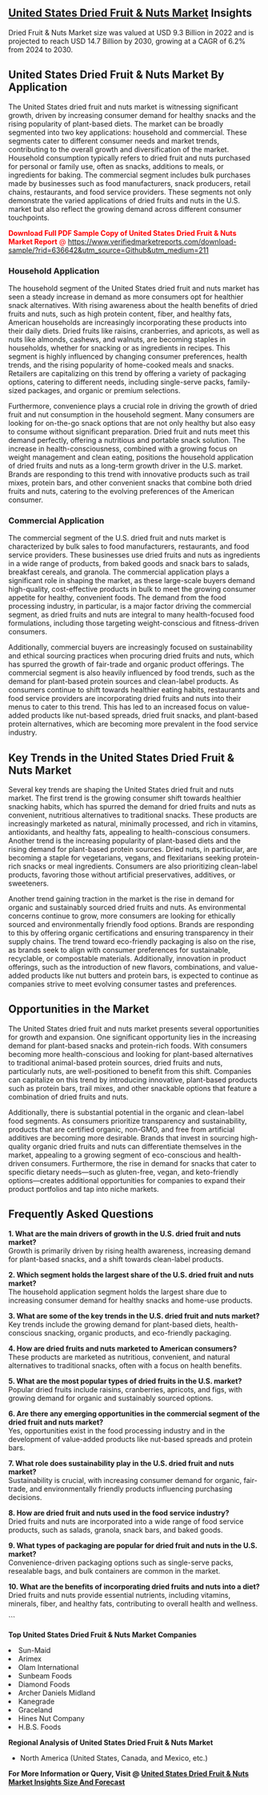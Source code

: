 <h2><a href="https://www.verifiedmarketreports.com/download-sample/?rid=636642&amp;utm_source=Github&amp;utm_medium=211" target="_blank">United States Dried Fruit & Nuts Market</a> Insights</h2><p>Dried Fruit & Nuts Market size was valued at USD 9.3 Billion in 2022 and is projected to reach USD 14.7 Billion by 2030, growing at a CAGR of 6.2% from 2024 to 2030.</p><p><h2>United States Dried Fruit & Nuts Market By Application</h2><p>The United States dried fruit and nuts market is witnessing significant growth, driven by increasing consumer demand for healthy snacks and the rising popularity of plant-based diets. The market can be broadly segmented into two key applications: household and commercial. These segments cater to different consumer needs and market trends, contributing to the overall growth and diversification of the market. Household consumption typically refers to dried fruit and nuts purchased for personal or family use, often as snacks, additions to meals, or ingredients for baking. The commercial segment includes bulk purchases made by businesses such as food manufacturers, snack producers, retail chains, restaurants, and food service providers. These segments not only demonstrate the varied applications of dried fruits and nuts in the U.S. market but also reflect the growing demand across different consumer touchpoints.<p><span class=""><span style="color: #ff0000;"><strong>Download Full PDF Sample Copy of United States Dried Fruit & Nuts Market Report</strong> @ </span><a href="https://www.verifiedmarketreports.com/download-sample/?rid=636642&amp;utm_source=Github&amp;utm_medium=211" target="_blank">https://www.verifiedmarketreports.com/download-sample/?rid=636642&amp;utm_source=Github&amp;utm_medium=211</a></span></p></p><h3>Household Application</h3><p>The household segment of the United States dried fruit and nuts market has seen a steady increase in demand as more consumers opt for healthier snack alternatives. With rising awareness about the health benefits of dried fruits and nuts, such as high protein content, fiber, and healthy fats, American households are increasingly incorporating these products into their daily diets. Dried fruits like raisins, cranberries, and apricots, as well as nuts like almonds, cashews, and walnuts, are becoming staples in households, whether for snacking or as ingredients in recipes. This segment is highly influenced by changing consumer preferences, health trends, and the rising popularity of home-cooked meals and snacks. Retailers are capitalizing on this trend by offering a variety of packaging options, catering to different needs, including single-serve packs, family-sized packages, and organic or premium selections.<p>Furthermore, convenience plays a crucial role in driving the growth of dried fruit and nut consumption in the household segment. Many consumers are looking for on-the-go snack options that are not only healthy but also easy to consume without significant preparation. Dried fruit and nuts meet this demand perfectly, offering a nutritious and portable snack solution. The increase in health-consciousness, combined with a growing focus on weight management and clean eating, positions the household application of dried fruits and nuts as a long-term growth driver in the U.S. market. Brands are responding to this trend with innovative products such as trail mixes, protein bars, and other convenient snacks that combine both dried fruits and nuts, catering to the evolving preferences of the American consumer.</p><h3>Commercial Application</h3><p>The commercial segment of the U.S. dried fruit and nuts market is characterized by bulk sales to food manufacturers, restaurants, and food service providers. These businesses use dried fruits and nuts as ingredients in a wide range of products, from baked goods and snack bars to salads, breakfast cereals, and granola. The commercial application plays a significant role in shaping the market, as these large-scale buyers demand high-quality, cost-effective products in bulk to meet the growing consumer appetite for healthy, convenient foods. The demand from the food processing industry, in particular, is a major factor driving the commercial segment, as dried fruits and nuts are integral to many health-focused food formulations, including those targeting weight-conscious and fitness-driven consumers.<p>Additionally, commercial buyers are increasingly focused on sustainability and ethical sourcing practices when procuring dried fruits and nuts, which has spurred the growth of fair-trade and organic product offerings. The commercial segment is also heavily influenced by food trends, such as the demand for plant-based protein sources and clean-label products. As consumers continue to shift towards healthier eating habits, restaurants and food service providers are incorporating dried fruits and nuts into their menus to cater to this trend. This has led to an increased focus on value-added products like nut-based spreads, dried fruit snacks, and plant-based protein alternatives, which are becoming more prevalent in the food service industry.</p><h2>Key Trends in the United States Dried Fruit & Nuts Market</h2><p>Several key trends are shaping the United States dried fruit and nuts market. The first trend is the growing consumer shift towards healthier snacking habits, which has spurred the demand for dried fruits and nuts as convenient, nutritious alternatives to traditional snacks. These products are increasingly marketed as natural, minimally processed, and rich in vitamins, antioxidants, and healthy fats, appealing to health-conscious consumers. Another trend is the increasing popularity of plant-based diets and the rising demand for plant-based protein sources. Dried nuts, in particular, are becoming a staple for vegetarians, vegans, and flexitarians seeking protein-rich snacks or meal ingredients. Consumers are also prioritizing clean-label products, favoring those without artificial preservatives, additives, or sweeteners.<p>Another trend gaining traction in the market is the rise in demand for organic and sustainably sourced dried fruits and nuts. As environmental concerns continue to grow, more consumers are looking for ethically sourced and environmentally friendly food options. Brands are responding to this by offering organic certifications and ensuring transparency in their supply chains. The trend toward eco-friendly packaging is also on the rise, as brands seek to align with consumer preferences for sustainable, recyclable, or compostable materials. Additionally, innovation in product offerings, such as the introduction of new flavors, combinations, and value-added products like nut butters and protein bars, is expected to continue as companies strive to meet evolving consumer tastes and preferences.</p><h2>Opportunities in the Market</h2><p>The United States dried fruit and nuts market presents several opportunities for growth and expansion. One significant opportunity lies in the increasing demand for plant-based snacks and protein-rich foods. With consumers becoming more health-conscious and looking for plant-based alternatives to traditional animal-based protein sources, dried fruits and nuts, particularly nuts, are well-positioned to benefit from this shift. Companies can capitalize on this trend by introducing innovative, plant-based products such as protein bars, trail mixes, and other snackable options that feature a combination of dried fruits and nuts.</p><p>Additionally, there is substantial potential in the organic and clean-label food segments. As consumers prioritize transparency and sustainability, products that are certified organic, non-GMO, and free from artificial additives are becoming more desirable. Brands that invest in sourcing high-quality organic dried fruits and nuts can differentiate themselves in the market, appealing to a growing segment of eco-conscious and health-driven consumers. Furthermore, the rise in demand for snacks that cater to specific dietary needs—such as gluten-free, vegan, and keto-friendly options—creates additional opportunities for companies to expand their product portfolios and tap into niche markets.</p><h2>Frequently Asked Questions</h2><p><strong>1. What are the main drivers of growth in the U.S. dried fruit and nuts market?</strong><br>Growth is primarily driven by rising health awareness, increasing demand for plant-based snacks, and a shift towards clean-label products.</p><p><strong>2. Which segment holds the largest share of the U.S. dried fruit and nuts market?</strong><br>The household application segment holds the largest share due to increasing consumer demand for healthy snacks and home-use products.</p><p><strong>3. What are some of the key trends in the U.S. dried fruit and nuts market?</strong><br>Key trends include the growing demand for plant-based diets, health-conscious snacking, organic products, and eco-friendly packaging.</p><p><strong>4. How are dried fruits and nuts marketed to American consumers?</strong><br>These products are marketed as nutritious, convenient, and natural alternatives to traditional snacks, often with a focus on health benefits.</p><p><strong>5. What are the most popular types of dried fruits in the U.S. market?</strong><br>Popular dried fruits include raisins, cranberries, apricots, and figs, with growing demand for organic and sustainably sourced options.</p><p><strong>6. Are there any emerging opportunities in the commercial segment of the dried fruit and nuts market?</strong><br>Yes, opportunities exist in the food processing industry and in the development of value-added products like nut-based spreads and protein bars.</p><p><strong>7. What role does sustainability play in the U.S. dried fruit and nuts market?</strong><br>Sustainability is crucial, with increasing consumer demand for organic, fair-trade, and environmentally friendly products influencing purchasing decisions.</p><p><strong>8. How are dried fruit and nuts used in the food service industry?</strong><br>Dried fruits and nuts are incorporated into a wide range of food service products, such as salads, granola, snack bars, and baked goods.</p><p><strong>9. What types of packaging are popular for dried fruit and nuts in the U.S. market?</strong><br>Convenience-driven packaging options such as single-serve packs, resealable bags, and bulk containers are common in the market.</p><p><strong>10. What are the benefits of incorporating dried fruits and nuts into a diet?</strong><br>Dried fruits and nuts provide essential nutrients, including vitamins, minerals, fiber, and healthy fats, contributing to overall health and wellness.</p>```</p><p><strong>Top United States Dried Fruit & Nuts Market Companies</strong></p><div data-test-id=""><p><li>Sun-Maid</li><li> Arimex</li><li> Olam International</li><li> Sunbeam Foods</li><li> Diamond Foods</li><li> Archer Daniels Midland</li><li> Kanegrade</li><li> Graceland</li><li> Hines Nut Company</li><li> H.B.S. Foods</li></p><div><strong>Regional Analysis of&nbsp;United States Dried Fruit & Nuts Market</strong></div><ul><li dir="ltr"><p dir="ltr">North America&nbsp;(United States, Canada, and Mexico, etc.)</p></li></ul><p><strong>For More Information or Query, Visit @&nbsp;</strong><strong><a href="https://www.verifiedmarketreports.com/product/dried-fruit-nuts-market/?utm_source=Github&amp;utm_medium=211" target="_blank">United States Dried Fruit & Nuts Market Insights Size And Forecast</a></strong></p></div>
